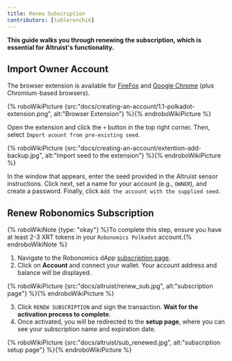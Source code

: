 ```yaml
---
title: Renew Subscription
contributors: [tubleronchik]
---
```


**This guide walks you through renewing the subscription, which is essential for Altruist's functionality.**

## Import Owner Account

The browser extension is available for [FireFox](https://addons.mozilla.org/en-US/firefox/addon/polkadot-js-extension) and [Google Chrome](https://chrome.google.com/webstore/detail/polkadot%7Bjs%7D-extension/mopnmbcafieddcagagdcbnhejhlodfdd?hl=en) (plus Chromium-based browsers).

{% roboWikiPicture {src:"docs/creating-an-account/1.1-polkadot-extension.png", alt:"Browser Extension"} %}{% endroboWikiPicture %}

Open the extension and click the `+` button in the top right corner. Then, select `Import acount from pre-existing seed`.

{% roboWikiPicture {src:"docs/creating-an-account/extention-add-backup.jpg", alt:"Import seed to the extension"} %}{% endroboWikiPicture %}

In the window that appears, enter the seed provided in the Altruist sensor instructions. Click next, set a name for your account (e.g., `OWNER`), and create a password. Finally, click `Add the account with the supplied seed`.

## Renew Robonomics Subscription

{% roboWikiNote {type: "okay"} %}To complete this step, ensure you have at least 2-3 XRT tokens in your `Robonomics Polkadot` account.{% endroboWikiNote %}

1) Navigate to the Robonomics dApp [subscription page](https://robonomics.app/#/rws-buy). 
2) Click on **Account** and connect your wallet. Your account address and balance will be displayed.

{% roboWikiPicture {src:"docs/altruist/renew_sub.jpg", alt:"subscription page"} %}{% endroboWikiPicture %}

3) Сlick `RENEW SUBSCRIPTION` and sign the transaction. **Wait for the activation process to complete**. 
4) Once activated, you will be redirected to the **setup page**, where you can see your subscription name and expiration date.

{% roboWikiPicture {src:"docs/altruist/sub_renewed.jpg", alt:"subscription setup page"} %}{% endroboWikiPicture %}
